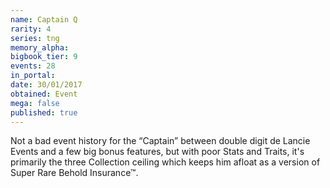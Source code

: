 ```yaml
---
name: Captain Q
rarity: 4
series: tng
memory_alpha:
bigbook_tier: 9
events: 28
in_portal:
date: 30/01/2017
obtained: Event
mega: false
published: true
---
```


Not a bad event history for the “Captain” between double digit de Lancie Events and a few big bonus features, but with poor Stats and Traits, it's primarily the three Collection ceiling which keeps him afloat as a version of Super Rare Behold Insurance™.
